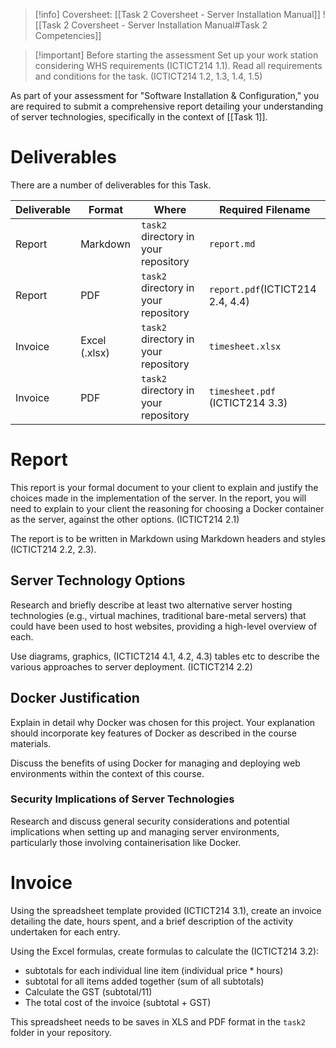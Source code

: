 > [!info] Coversheet: [[Task 2 Coversheet - Server Installation Manual]]
> ![[Task 2 Coversheet - Server Installation Manual#Task 2 Competencies]]

> [!important] Before starting the assessment
> Set up your work station considering WHS requirements (ICTICT214 1.1).
> Read all requirements and conditions for the task. (ICTICT214 1.2, 1.3, 1.4, 1.5)

As part of your assessment for "Software Installation & Configuration," you are required to submit a comprehensive report detailing your understanding of server technologies, specifically in the context of [[Task 1]]. 

# Deliverables

There are a number of deliverables for this Task. 

| Deliverable | Format        | Where                                | Required Filename                |
| ----------- | ------------- | ------------------------------------ | -------------------------------- |
| Report      | Markdown      | `task2` directory in your repository | `report.md`                      |
| Report      | PDF           | `task2` directory in your repository | `report.pdf`(ICTICT214 2.4, 4.4) |
| Invoice     | Excel (.xlsx) | `task2` directory in your repository | `timesheet.xlsx`                 |
| Invoice     | PDF           | `task2` directory in your repository | `timesheet.pdf` (ICTICT214 3.3)  |

# Report

This report is your formal document to your client to explain and justify the choices made in the implementation of the server. In the report, you will need to explain to your client the reasoning for choosing a Docker container as the server, against the other options. (ICTICT214 2.1)

The report is to be written in Markdown using Markdown headers and styles (ICTICT214 2.2, 2.3).

## Server Technology Options

Research and briefly describe at least two alternative server hosting technologies (e.g., virtual machines, traditional bare-metal servers) that could have been used to host websites, providing a high-level overview of each.

Use diagrams, graphics, (ICTICT214 4.1, 4.2, 4.3) tables etc to describe the various approaches to server deployment. (ICTICT214 2.2)

## Docker Justification

Explain in detail why Docker was chosen for this project. Your explanation should incorporate key features of Docker as described in the course materials. 

Discuss the benefits of using Docker for managing and deploying web environments within the context of this course.

### Security Implications of Server Technologies

Research and discuss general security considerations and potential implications when setting up and managing server environments, particularly those involving containerisation like Docker.
# Invoice

Using the spreadsheet template provided (ICTICT214 3.1), create an invoice detailing the date, hours spent, and a brief description of the activity undertaken for each entry.

Using the Excel formulas, create formulas to calculate the (ICTICT214 3.2):
- subtotals for each individual line item (individual price * hours)
- subtotal for all items added together (sum of all subtotals)
- Calculate the GST (subtotal/11)
- The total cost of the invoice (subtotal + GST)

This spreadsheet needs to be saves in XLS and PDF format in the `task2` folder in your repository.